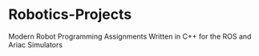 # Robotics-Projects
Modern Robot Programming Assignments
Written in C++ for the ROS and Ariac Simulators
